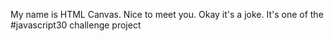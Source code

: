 My name is HTML Canvas. Nice to meet you. Okay it's a joke. It's one of the #javascript30 challenge project
